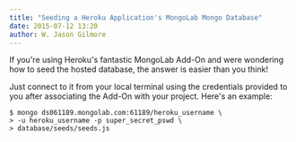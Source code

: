 ```yaml
---
title: "Seeding a Heroku Application's MongoLab Mongo Database"
date: 2015-07-12 13:20
author: W. Jason Gilmore
---
```


If you're using Heroku's fantastic MongoLab Add-On and were wondering how to seed the hosted database, the answer is easier than you think! 

<!-- more -->

Just connect to it from your local terminal using the credentials provided to you after associating the Add-On with your project. Here's an example:

	$ mongo ds061189.mongolab.com:61189/heroku_username \
	> -u heroku_username -p super_secret_pswd \
	> database/seeds/seeds.js